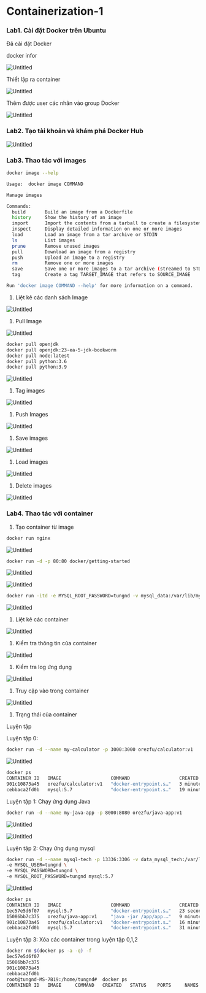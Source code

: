 # Containerization-1

### Lab1. Cài đặt Docker trên Ubuntu

Đã cài đặt Docker

docker infor

![Untitled](Containerization-1%206efe6c1ea7f14b6f81c9c22814adab8d/Untitled.png)

Thiết lập ra container 

![Untitled](Containerization-1%206efe6c1ea7f14b6f81c9c22814adab8d/Untitled%201.png)

Thêm được user các nhân vào group Docker 

![Untitled](Containerization-1%206efe6c1ea7f14b6f81c9c22814adab8d/Untitled%202.png)

### Lab2. Tạo tài khoản và khám phá Docker Hub

![Untitled](Containerization-1%206efe6c1ea7f14b6f81c9c22814adab8d/Untitled%203.png)

### Lab3. Thao tác với images

```bash
docker image --help

Usage:  docker image COMMAND

Manage images

Commands:
  build       Build an image from a Dockerfile
  history     Show the history of an image
  import      Import the contents from a tarball to create a filesystem image
  inspect     Display detailed information on one or more images
  load        Load an image from a tar archive or STDIN
  ls          List images
  prune       Remove unused images
  pull        Download an image from a registry
  push        Upload an image to a registry
  rm          Remove one or more images
  save        Save one or more images to a tar archive (streamed to STDOUT by default)
  tag         Create a tag TARGET_IMAGE that refers to SOURCE_IMAGE

Run 'docker image COMMAND --help' for more information on a command.
```

1.  Liệt kê các danh sách Image

![Untitled](Containerization-1%206efe6c1ea7f14b6f81c9c22814adab8d/Untitled%204.png)

1.  Pull Image

![Untitled](Containerization-1%206efe6c1ea7f14b6f81c9c22814adab8d/Untitled%205.png)

```bash
docker pull openjdk
docker pull openjdk:23-ea-5-jdk-bookworm
docker pull node:latest
docker pull python:3.6 
docker pull python:3.9
```

![Untitled](Containerization-1%206efe6c1ea7f14b6f81c9c22814adab8d/Untitled%206.png)

1. Tag images 

![Untitled](Containerization-1%206efe6c1ea7f14b6f81c9c22814adab8d/Untitled%207.png)

1. Push Images

![Untitled](Containerization-1%206efe6c1ea7f14b6f81c9c22814adab8d/Untitled%208.png)

1. Save images

![Untitled](Containerization-1%206efe6c1ea7f14b6f81c9c22814adab8d/Untitled%209.png)

1. Load images

![Untitled](Containerization-1%206efe6c1ea7f14b6f81c9c22814adab8d/Untitled%2010.png)

1. Delete images

![Untitled](Containerization-1%206efe6c1ea7f14b6f81c9c22814adab8d/Untitled%2011.png)

### Lab4. Thao tác với container

1. Tạo container từ image 

```bash
docker run nginx
```

![Untitled](Containerization-1%206efe6c1ea7f14b6f81c9c22814adab8d/Untitled%2012.png)

```bash
docker run -d -p 80:80 docker/getting-started
```

![Untitled](Containerization-1%206efe6c1ea7f14b6f81c9c22814adab8d/Untitled%2013.png)

![Untitled](Containerization-1%206efe6c1ea7f14b6f81c9c22814adab8d/Untitled%2014.png)

```bash
docker run -itd -e MYSQL_ROOT_PASSWORD=tungnd -v mysql_data:/var/lib/mysql --name mysql-4 -p 13307:3306 mysql:5.7
```

![Untitled](Containerization-1%206efe6c1ea7f14b6f81c9c22814adab8d/Untitled%2015.png)

1. Liệt kê các container

![Untitled](Containerization-1%206efe6c1ea7f14b6f81c9c22814adab8d/Untitled%2016.png)

1. Kiểm tra thông tin của container

![Untitled](Containerization-1%206efe6c1ea7f14b6f81c9c22814adab8d/Untitled%2017.png)

1. Kiểm tra log ứng dụng 

![Untitled](Containerization-1%206efe6c1ea7f14b6f81c9c22814adab8d/Untitled%2018.png)

1. Truy cập vào trong container 

![Untitled](Containerization-1%206efe6c1ea7f14b6f81c9c22814adab8d/Untitled%2019.png)

1. Trạng thái của container

Luyện tập 

Luyện tập 0:

```bash
docker run -d --name my-calculator -p 3000:3000 orezfu/calculator:v1
```

![Untitled](Containerization-1%206efe6c1ea7f14b6f81c9c22814adab8d/Untitled%2020.png)

```bash
docker ps 
CONTAINER ID   IMAGE                  COMMAND                  CREATED          STATUS          PORTS                                                    NAMES
901c10873a45   orezfu/calculator:v1   "docker-entrypoint.s…"   3 minutes ago    Up 3 minutes    0.0.0.0:3000->3000/tcp, :::3000->3000/tcp                my-calculator
cebbaca2fd0b   mysql:5.7              "docker-entrypoint.s…"   19 minutes ago   Up 19 minutes   33060/tcp, 0.0.0.0:13307->3306/tcp, :::13307->3306/tcp   mysql-4
```

Luyện tập 1: Chạy ứng dụng Java

```bash
docker run -d --name my-java-app -p 8000:8080 orezfu/java-app:v1
```

![Untitled](Containerization-1%206efe6c1ea7f14b6f81c9c22814adab8d/Untitled%2021.png)

![Untitled](Containerization-1%206efe6c1ea7f14b6f81c9c22814adab8d/Untitled%2022.png)

Luyện tập 2: Chạy ứng dụng mysql 

```bash
docker run -d --name mysql-tech -p 13336:3306 -v data_mysql_tech:/var/lib/mysql -e MYSQL_DATABASE=tungnd \
-e MYSQL_USER=tungnd \
-e MYSQL_PASSWORD=tungnd \
-e MYSQL_ROOT_PASSWORD=tungnd mysql:5.7
```

![Untitled](Containerization-1%206efe6c1ea7f14b6f81c9c22814adab8d/Untitled%2023.png)

```bash
docker ps
CONTAINER ID   IMAGE                  COMMAND                  CREATED          STATUS          PORTS                                                    NAMES
1ec57e5d6f07   mysql:5.7              "docker-entrypoint.s…"   23 seconds ago   Up 22 seconds   33060/tcp, 0.0.0.0:13336->3306/tcp, :::13336->3306/tcp   mysql-tech
15086bb7c375   orezfu/java-app:v1     "java -jar /app/app.…"   9 minutes ago    Up 9 minutes    0.0.0.0:8000->8080/tcp, :::8000->8080/tcp                my-java-app
901c10873a45   orezfu/calculator:v1   "docker-entrypoint.s…"   16 minutes ago   Up 16 minutes   0.0.0.0:3000->3000/tcp, :::3000->3000/tcp                my-calculator
cebbaca2fd0b   mysql:5.7              "docker-entrypoint.s…"   31 minutes ago   Up 31 minutes   33060/tcp, 0.0.0.0:13307->3306/tcp, :::13307->3306/tcp   mysql-4
```

Luyện tập 3: Xóa các container trong luyện tập 0,1,2

```bash
docker rm $(docker ps -a -q) -f 
1ec57e5d6f07
15086bb7c375
901c10873a45
cebbaca2fd0b
root@tungnd-MS-7B19:/home/tungnd#  docker ps 
CONTAINER ID   IMAGE     COMMAND   CREATED   STATUS    PORTS     NAMES
```